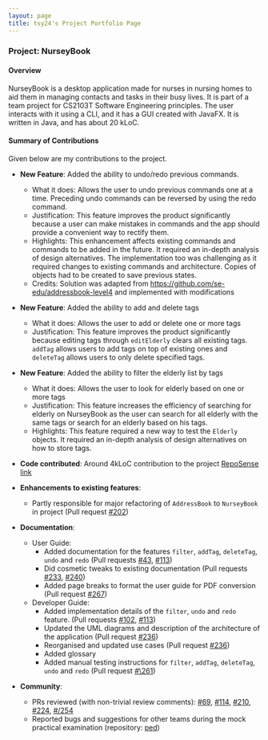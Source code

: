 ```yaml
---
layout: page
title: tsy24's Project Portfolio Page
---
```


### Project: NurseyBook

#### Overview

NurseyBook is a desktop application made for nurses in nursing homes to aid them in managing contacts and tasks in their busy lives.
It is part of a team project for CS2103T Software Engineering principles. The user interacts with it using a CLI, and it has a GUI created with JavaFX. It is written in Java, and has about 20 kLoC.

#### Summary of Contributions

Given below are my contributions to the project.

* **New Feature**: Added the ability to undo/redo previous commands.
    * What it does: Allows the user to undo previous commands one at a time. Preceding undo commands can be reversed by using the redo command.
    * Justification: This feature improves the product significantly because a user can make mistakes in commands and the app should provide a convenient way to rectify them.
    * Highlights: This enhancement affects existing commands and commands to be added in the future. It required an in-depth analysis of design alternatives. The implementation too was challenging as it required changes to existing commands and architecture. Copies of objects had to be created to save previous states.
    * Credits: Solution was adapted from https://github.com/se-edu/addressbook-level4 and implemented with modifications

* **New Feature**: Added the ability to add and delete tags
    * What it does: Allows the user to add or delete one or more tags
    * Justification: This feature improves the product significantly because editing tags through `editElderly` clears all existing tags. `addTag` allows users to add tags on top of existing ones and `deleteTag` allows users to only delete specified tags.

* **New Feature**: Added the ability to filter the elderly list by tags
    * What it does: Allows the user to look for elderly based on one or more tags
    * Justification: This feature increases the efficiency of searching for elderly on NurseyBook as the user can search for all elderly with the same tags or search for an elderly based on his tags.
    * Highlights: This feature required a new way to test the `Elderly` objects. It required an in-depth analysis of design alternatives on how to store tags.

* **Code contributed**: Around 4kLoC contribution to the project [RepoSense link](https://nus-cs2103-ay2122s1.github.io/tp-dashboard/?search=&sort=groupTitle&sortWithin=title&timeframe=commit&mergegroup=&groupSelect=groupByRepos&breakdown=true&checkedFileTypes=docs~functional-code~test-code~other&since=2021-09-17&tabOpen=true&tabType=authorship&tabAuthor=tsy24&tabRepo=AY2122S1-CS2103T-F13-2%2Ftp%5Bmaster%5D&authorshipIsMergeGroup=false&authorshipFileTypes=docs~functional-code~test-code&authorshipIsBinaryFileTypeChecked=false)

* **Enhancements to existing features**:
    * Partly responsible for major refactoring of `AddressBook` to `NurseyBook` in project (Pull request [\#202](https://github.com/AY2122S1-CS2103T-F13-2/tp/pull/202))

* **Documentation**:
    * User Guide:
        * Added documentation for the features `filter`, `addTag`, `deleteTag`, `undo` and `redo` (Pull requests [\#43](https://github.com/AY2122S1-CS2103T-F13-2/tp/pull/43), [\#113](https://github.com/AY2122S1-CS2103T-F13-2/tp/pull/113))
        * Did cosmetic tweaks to existing documentation (Pull requests [\#233](https://github.com/AY2122S1-CS2103T-F13-2/tp/pull/233), [\#240](https://github.com/AY2122S1-CS2103T-F13-2/tp/pull/240))
        * Added page breaks to format the user guide for PDF conversion (Pull request [\#267](https://github.com/AY2122S1-CS2103T-F13-2/tp/pull/267))
    * Developer Guide:
        * Added implementation details of the `filter`, `undo` and `redo` feature. (Pull requests [\#102](https://github.com/AY2122S1-CS2103T-F13-2/tp/pull/102), [\#113](https://github.com/AY2122S1-CS2103T-F13-2/tp/pull/113))
        * Updated the UML diagrams and description of the architecture of the application (Pull request [\#236](https://github.com/AY2122S1-CS2103T-F13-2/tp/pull/236))
        * Reorganised and updated use cases (Pull request [\#236](https://github.com/AY2122S1-CS2103T-F13-2/tp/pull/236))
        * Added glossary
        * Added manual testing instructions for `filter`, `addTag`, `deleteTag`, `undo` and `redo` (Pull request [#\261](https://github.com/AY2122S1-CS2103T-F13-2/tp/pull/261))

* **Community**:
    * PRs reviewed (with non-trivial review comments): [\#69](https://github.com/AY2122S1-CS2103T-F13-2/tp/pull/69), [\#114](https://github.com/AY2122S1-CS2103T-F13-2/tp/pull/114), [\#210](https://github.com/AY2122S1-CS2103T-F13-2/tp/pull/210), [\#224](https://github.com/AY2122S1-CS2103T-F13-2/tp/pull/224), [#/254](https://github.com/AY2122S1-CS2103T-F13-2/tp/pull/254)
    * Reported bugs and suggestions for other teams during the mock practical examination (repository: [ped](https://github.com/tsy24/ped/issues))

